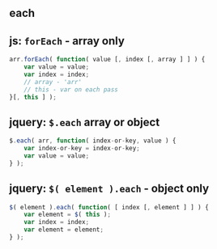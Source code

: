 ## each

## js: `forEach` - array only
```js
arr.forEach( function( value [, index [, array ] ] ) {
	var value = value;
	var index = index;
	// array - 'arr'
	// this - var on each pass
}[, this ] );
```
## jquery: `$.each` array or object
```js
$.each( arr, function( index-or-key, value ) {
	var index-or-key = index-or-key;
	var value = value;
} );
```
## jquery: `$( element ).each` - object only
```js
$( element ).each( function( [ index [, element ] ] ) {
	var element = $( this );
	var index = index;
	var element = element;
} );
```
